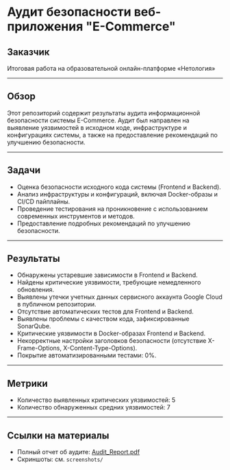 # Аудит безопасности веб-приложения "E-Commerce"

## Заказчик
Итоговая работа на образовательной онлайн-платформе «Нетология»

---

## Обзор
Этот репозиторий содержит результаты аудита информационной безопасности системы E-Commerce. Аудит был направлен на выявление уязвимостей в исходном коде, инфраструктуре и конфигурациях системы, а также на предоставление рекомендаций по улучшению безопасности.

---

## Задачи
- Оценка безопасности исходного кода системы (Frontend и Backend).
- Анализ инфраструктуры и конфигураций, включая Docker-образы и CI/CD пайплайны.
- Проведение тестирования на проникновение с использованием современных инструментов и методов.
- Предоставление подробных рекомендаций по улучшению безопасности.

---

## Результаты
- Обнаружены устаревшие зависимости в Frontend и Backend.
- Найдены критические уязвимости, требующие немедленного обновления.
- Выявлены утечки учетных данных сервисного аккаунта Google Cloud в публичном репозитории.
- Отсутствие автоматических тестов для Frontend и Backend.
- Выявлены проблемы с качеством кода, зафиксированные SonarQube.
- Критические уязвимости в Docker-образах Frontend и Backend.
- Некорректные настройки заголовков безопасности (отсутствие X-Frame-Options, X-Content-Type-Options).
- Покрытие автоматизированными тестами: 0%.

---

## Метрики
- Количество выявленных критических уязвимостей: 5
- Количество обнаруженных средних уязвимостей: 7
  
---

## Ссылки на материалы
- Полный отчет об аудите: [Audit_Report.pdf](./Audit_Report.pdf)
- Скриншоты: см. `screenshots/`
